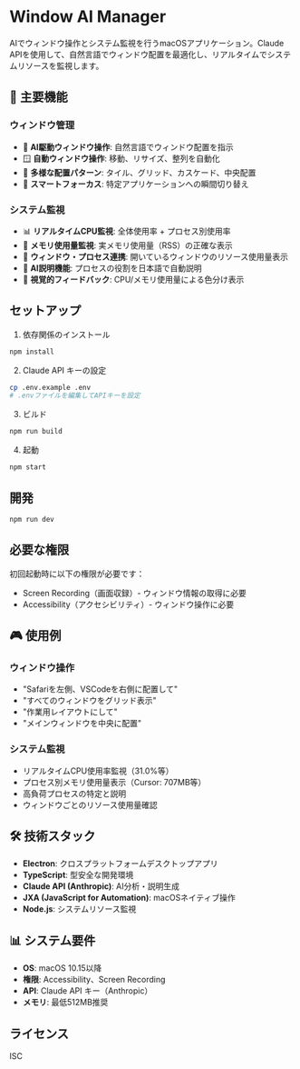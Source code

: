 # Window AI Manager

AIでウィンドウ操作とシステム監視を行うmacOSアプリケーション。Claude APIを使用して、自然言語でウィンドウ配置を最適化し、リアルタイムでシステムリソースを監視します。

## 🎉 主要機能

### ウィンドウ管理
- 🤖 **AI駆動ウィンドウ操作**: 自然言語でウィンドウ配置を指示
- 🪟 **自動ウィンドウ操作**: 移動、リサイズ、整列を自動化
- 📐 **多様な配置パターン**: タイル、グリッド、カスケード、中央配置
- 🎯 **スマートフォーカス**: 特定アプリケーションへの瞬間切り替え

### システム監視
- 📊 **リアルタイムCPU監視**: 全体使用率 + プロセス別使用率
- 💾 **メモリ使用量監視**: 実メモリ使用量（RSS）の正確な表示
- 🔗 **ウィンドウ・プロセス連携**: 開いているウィンドウのリソース使用量表示
- 🤖 **AI説明機能**: プロセスの役割を日本語で自動説明
- 🎨 **視覚的フィードバック**: CPU/メモリ使用量による色分け表示

## セットアップ

1. 依存関係のインストール
```bash
npm install
```

2. Claude API キーの設定
```bash
cp .env.example .env
# .envファイルを編集してAPIキーを設定
```

3. ビルド
```bash
npm run build
```

4. 起動
```bash
npm start
```

## 開発

```bash
npm run dev
```

## 必要な権限

初回起動時に以下の権限が必要です：
- Screen Recording（画面収録）- ウィンドウ情報の取得に必要
- Accessibility（アクセシビリティ）- ウィンドウ操作に必要

## 🎮 使用例

### ウィンドウ操作
- "Safariを左側、VSCodeを右側に配置して"
- "すべてのウィンドウをグリッド表示"
- "作業用レイアウトにして"
- "メインウィンドウを中央に配置"

### システム監視
- リアルタイムCPU使用率監視（31.0%等）
- プロセス別メモリ使用量表示（Cursor: 707MB等）
- 高負荷プロセスの特定と説明
- ウィンドウごとのリソース使用量確認

## 🛠️ 技術スタック

- **Electron**: クロスプラットフォームデスクトップアプリ
- **TypeScript**: 型安全な開発環境
- **Claude API (Anthropic)**: AI分析・説明生成
- **JXA (JavaScript for Automation)**: macOSネイティブ操作
- **Node.js**: システムリソース監視

## 📊 システム要件

- **OS**: macOS 10.15以降
- **権限**: Accessibility、Screen Recording
- **API**: Claude API キー（Anthropic）
- **メモリ**: 最低512MB推奨

## ライセンス

ISC